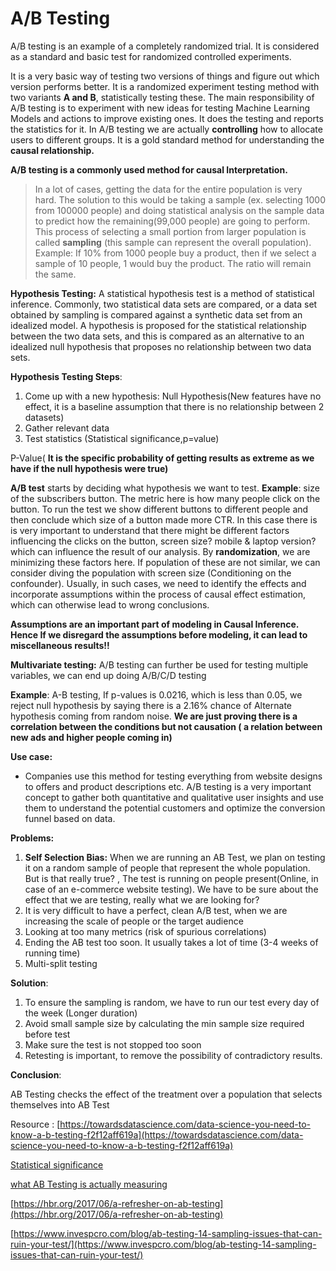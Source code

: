 # A/B Testing

A/B testing is an example of a completely randomized trial. It is considered as a standard and basic test for randomized controlled experiments.

It is a very basic way of testing two versions of things and figure out which version performs better. It is a randomized experiment testing method with two variants **A and B**, statistically testing these. The main responsibility of A/B testing is to experiment with new ideas for testing Machine Learning Models and actions to improve existing ones. It does the testing and reports the statistics for it. In A/B testing we are actually **controlling** how to allocate users to different groups. It is a gold standard method for understanding the **causal relationship.**

**A/B testing is a commonly used method for causal Interpretation.**

> In a lot of cases, getting the data for the entire population is very hard. The solution to this would be taking a sample \(ex. selecting 1000 from 100000 people\) and doing statistical analysis on the sample data to predict how the remaining\(99,000 people\) are going to perform. This process of selecting a small portion from larger population is called **sampling** \(this sample can represent the overall population\). Example: If 10% from 1000 people buy a product, then if we select a sample of 10 people, 1 would buy the product. The ratio will remain the same.

**Hypothesis Testing:** A statistical hypothesis test is a method of statistical inference. Commonly, two statistical data sets are compared, or a data set obtained by sampling is compared against a synthetic data set from an idealized model. A hypothesis is proposed for the statistical relationship between the two data sets, and this is compared as an alternative to an idealized null hypothesis that proposes no relationship between two data sets.

**Hypothesis Testing Steps**:

1. Come up with a new hypothesis: Null Hypothesis\(New features have no effect, it is a baseline assumption that there is no relationship between 2 datasets\)
2. Gather relevant data 
3. Test statistics \(Statistical significance,p=value\)

P-Value\( **It is the specific probability of getting results as extreme as we have if the null hypothesis were true\)**

**A/B test** starts by deciding what hypothesis we want to test. **Example**: size of the subscribers button. The metric here is how many people click on the button. To run the test we show different buttons to different people and then conclude which size of a button made more CTR. In this case there is is very important to understand that there might be different factors influencing the clicks on the button, screen size? mobile & laptop version? which can influence the result of our analysis. By **randomization**, we are minimizing these factors here. If population of these are not similar, we can consider diving the population with screen size \(Conditioning on the confounder\). Usually, in such cases, we need to identify the effects and incorporate assumptions within the process of causal effect estimation, which can otherwise lead to wrong conclusions.

**Assumptions are an important part of modeling in Causal Inference. Hence If we disregard the assumptions before modeling, it can lead to miscellaneous results!!**

**Multivariate testing:** A/B testing can further be used for testing multiple variables, we can end up doing A/B/C/D testing

**Example**: A-B testing, If p-values is 0.0216, which is less than 0.05, we reject null hypothesis by saying there is a 2.16% chance of Alternate hypothesis coming from random noise. **We are just proving there is a correlation between the conditions but not causation \( a relation between new ads and higher people coming in\)**

**Use case:**

* Companies use this method for testing everything from website designs to offers and product descriptions etc.  A/B testing is a very important concept to gather both quantitative and qualitative user insights and use them to understand the potential customers and optimize the conversion funnel based on data. 

**Problems:**

1. **Self Selection Bias:** When we are running an AB Test, we plan on testing it on a random sample of people that represent the whole population. But is that really true? , The test is running on people present\(Online, in case of an e-commerce website testing\). We have to be sure about the effect that we are testing, really what we are looking for?
2. It is very difficult to have a perfect, clean A/B test, when we are increasing the scale of people or the target audience
3. Looking at too many metrics \(risk of spurious correlations\)
4. Ending the AB test too soon. It usually takes a lot of time \(3-4 weeks of running time\)
5. Multi-split testing

**Solution**:

1. To ensure the sampling is random, we have to run our test every day of the week \(Longer duration\)
2. Avoid small sample size by calculating the min sample size required before test
3. Make sure the test is not stopped too soon  
4. Retesting is important, to remove the possibility of contradictory results.

**Conclusion**:

AB Testing checks the effect of the treatment over a population that selects themselves into AB Test

Resource : [https://towardsdatascience.com/data-science-you-need-to-know-a-b-testing-f2f12aff619a](https://towardsdatascience.com/data-science-you-need-to-know-a-b-testing-f2f12aff619a)

[Statistical significance](https://towardsdatascience.com/statistical-significance-hypothesis-testing-the-normal-curve-and-p-values-93274fa32687)

[what AB Testing is actually measuring](https://medium.com/@akelleh/what-do-ab-tests-actually-measure-e89ebd63a73e)

[https://hbr.org/2017/06/a-refresher-on-ab-testing](https://hbr.org/2017/06/a-refresher-on-ab-testing)

[https://www.invespcro.com/blog/ab-testing-14-sampling-issues-that-can-ruin-your-test/](https://www.invespcro.com/blog/ab-testing-14-sampling-issues-that-can-ruin-your-test/)

